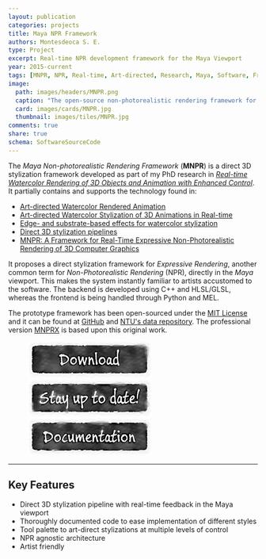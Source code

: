 ```yaml
---
layout: publication
categories: projects
title: Maya NPR Framework
authors: Montesdeoca S. E.
type: Project
excerpt: Real-time NPR development framework for the Maya Viewport
year: 2015-current
tags: [MNPR, NPR, Real-time, Art-directed, Research, Maya, Software, Framework]
image:
  path: images/headers/MNPR.png
  caption: "The open-source non-photorealistic rendering framework for Maya"
  card: images/cards/MNPR.jpg
  thumbnail: images/tiles/MNPR.jpg
comments: true
share: true
schema: SoftwareSourceCode
---
```


The _Maya Non-photorealistic Rendering Framework_ (**MNPR**) is a direct 3D stylization framework developed as part of my PhD research in [_Real-time Watercolor Rendering of 3D Objects and Animation with Enhanced Control_](/articles/Real-time-watercolor-rendering-of-3D-objects-and-animation-with-enhanced-control/). It partially contains and supports the technology found in:

* [Art-directed Watercolor Rendered Animation](/articles/Art-directed-Watercolor-Rendered-Animation)
* [Art-directed Watercolor Stylization of 3D Animations in Real-time](/articles/Art-directed-watercolor-stylization-of-3D-animations-in-real-time)
* [Edge- and substrate-based effects for watercolor stylization](/articles/Edge-and-substrate-based-effects-for-watercolor-stylization/)
* [Direct 3D stylization pipelines](/articles/Direct-3D-stylization-pipelines/)
* [MNPR: A Framework for Real-Time Expressive Non-Photorealistic Rendering of 3D Computer Graphics](/articles/MNPR)

It proposes a direct stylization framework for _Expressive Rendering_, another common term for _Non-Photorealistic Rendering_ (NPR), directly in the _Maya_ viewport. This makes the system instantly familiar to artists accustomed to the software. The backend is developed using C++ and HLSL/GLSL, whereas the frontend is being handled through Python and MEL. 

The prototype framework has been open-sourced under the [MIT License](https://opensource.org/licenses/MIT) and it can be found at [GitHub](https://github.com/semontesdeoca/MNPR) and [NTU's data repository](https://doi.org/10.21979/N9/KU4B6S). The professional version [MNPRX](/projects/MNPRX/) is based upon this original work.

<!-- Links to Sign Up and Documentation -->
<figure class="pull-center">
  <a href="https://github.com/semontesdeoca/MNPR/releases/latest"><img src="/images/buttons/download.jpg" alt="image"></a>
	<a href="https://goo.gl/forms/dHDqfQsqY2wuVwXt1"><img src="/images/buttons/up2date.jpg" alt="image"></a>
  <a href="https://mnpr.artineering.io/"><img src="/images/buttons/docs.jpg" alt="image"></a>
</figure>

------------------------

## Key Features

* Direct 3D stylization pipeline with real-time feedback in the Maya viewport
* Thoroughly documented code to ease implementation of different styles
* Tool palette to art-direct stylizations at multiple levels of control
* NPR agnostic architecture
* Artist friendly
